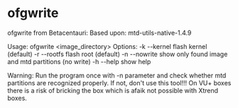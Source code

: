 ofgwrite
========

ofgwrite from Betacentauri: Based upon: mtd-utils-native-1.4.9

Usage: ofgwrite <parameter> <image_directory>
Options:
-k --kernel flash kernel (default)
-r --rootfs flash root (default)
-n --nowrite show only found image and mtd partitions (no write)
-h --help show help

Warning:
Run the program once with -n parameter and check whether mtd partitions 
are recognized properly. If not, don't use this tool!!!
On VU+ boxes there is a risk of bricking the box which is afaik not
possible with Xtrend boxes.
